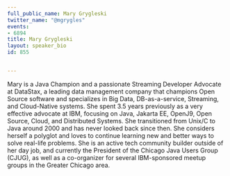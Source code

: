---
full_public_name: Mary Grygleski
twitter_name: "@mgrygles"
events:
- 6894
title: Mary Grygleski
layout: speaker_bio
id: 855

---
Mary is a Java Champion and a passionate Streaming Developer Advocate at DataStax, a leading data management company that champions Open Source software and specializes in Big Data, DB-as-a-service, Streaming, and Cloud-Native systems.  She spent 3.5 years previously as a very effective advocate at IBM, focusing on Java, Jakarta EE, OpenJ9, Open Source, Cloud, and Distributed Systems.  She transitioned from Unix/C to Java around 2000 and has never looked back since then.  She considers herself a polyglot and loves to continue learning new and better ways to solve real-life problems. She is an active tech community builder outside of her day job, and currently the President of the Chicago Java Users Group (CJUG), as well as a co-organizer for several IBM-sponsored meetup groups in the Greater Chicago area.